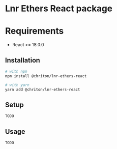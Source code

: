
# Lnr Ethers React package

# Requirements
- React >= 18.0.0

## Installation

```bash
# with npm
npm install @chriton/lnr-ethers-react

# with yarn
yarn add @chriton/lnr-ethers-react
```

## Setup

```typescript
TODO
```

## Usage

```typescript
TODO
```